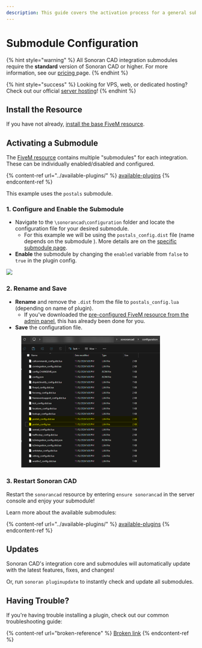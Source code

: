 ```yaml
---
description: This guide covers the activation process for a general submodule.
---
```


# Submodule Configuration

{% hint style="warning" %}
All Sonoran CAD integration submodules require the **standard** version of Sonoran CAD or higher. For more information, see our [pricing ](../../../../pricing/faq/)page.
{% endhint %}

{% hint style="success" %}
Looking for VPS, web, or dedicated hosting? Check out our official [server hosting](broken-reference)!
{% endhint %}

## Install the Resource

If you have not already, [install the base FiveM resource](../).

## Activating a Submodule

The [FiveM resource](../) contains multiple "submodules" for each integration. These can be individually enabled/disabled and configured.

{% content-ref url="../available-plugins/" %}
[available-plugins](../available-plugins/)
{% endcontent-ref %}

This example uses the `postals` submodule.

### 1. Configure and Enable the Submodule

* Navigate to the `\sonorancad\configuration` folder and locate the configuration file for your desired submodule.
  * For this example we will be using the `postals_config.dist` file (name depends on the submodule ). More details are on the [specific submodule page](../available-plugins/).&#x20;
* **Enable** the submodule by changing the `enabled` variable from `false` to `true` in the plugin config.

![](<../../../../.gitbook/assets/Screen Shot 2020-05-25 at 10.00.45 PM.png>)

### 2. Rename and Save

* **Rename** and remove the `.dist` from the file to `postals_config.lua` (depending on name of plugin).
  * If you've downloaded the [pre-configured FiveM resource from the admin panel](../), this has already been done for you.
* **Save** the configuration file.

<figure><img src="../../../../.gitbook/assets/image (2) (1) (1) (1).png" alt="" width="369"><figcaption></figcaption></figure>

### 3. Restart Sonoran CAD

Restart the `sonorancad` resource by entering `ensure sonorancad` in the server console and enjoy your submodule!

Learn more about the available submodules:

{% content-ref url="../available-plugins/" %}
[available-plugins](../available-plugins/)
{% endcontent-ref %}

## Updates

Sonoran CAD's integration core and submodules will automatically update with the latest features, fixes, and changes!

Or, run `sonoran pluginupdate` to instantly check and update all submodules.

## Having Trouble?

If you're having trouble installing a plugin, check out our common troubleshooting guide:

{% content-ref url="broken-reference" %}
[Broken link](broken-reference)
{% endcontent-ref %}

